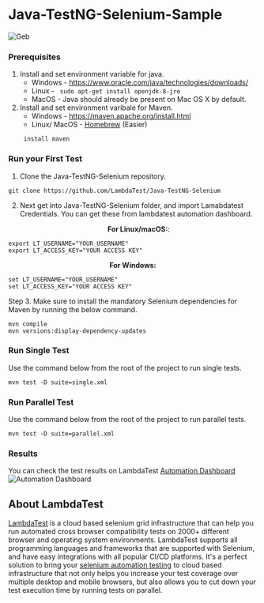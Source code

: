 
# Java-TestNG-Selenium-Sample
![Geb](https://www.lambdatest.com/support/assets/images/og-images/TestNG-framework-Selenium.jpg)

### Prerequisites
1. Install and set environment variable for java.
    * Windows - https://www.oracle.com/java/technologies/downloads/
    * Linux - ```  sudo apt-get install openjdk-8-jre  ```
    * MacOS - Java should already be present on Mac OS X by default.
2. Install and set environment varibale for Maven.
    * Windows - https://maven.apache.org/install.html
    * Linux/ MacOS -  [Homebrew](http://brew.sh/) (Easier)
    ```
     install maven
    ```
    
### Run your First Test
1. Clone the Java-TestNG-Selenium repository. 
```
git clone https://github.com/LambdaTest/Java-TestNG-Selenium
```
2. Next get into Java-TestNG-Selenium folder, and import Lamabdatest Credentials. You can get these from lambdatest automation dashboard.
   <p align="center">
   <b>For Linux/macOS:</b>:
 
```
export LT_USERNAME="YOUR_USERNAME"
export LT_ACCESS_KEY="YOUR ACCESS KEY"
```
<p align="center">
   <b>For Windows:</b>

```
set LT_USERNAME="YOUR_USERNAME"
set LT_ACCESS_KEY="YOUR ACCESS KEY"
```
Step 3. Make sure to install the mandatory Selenium dependencies for Maven by running the below command.
```
mvn compile
mvn versions:display-dependency-updates
```
### Run Single Test
Use the command below from the root of the project to run single tests.
```
mvn test -D suite=single.xml
```
### Run Parallel Test
Use the command below from the root of the project to run parallel tests.
```
mvn test -D suite=parallel.xml
```
### Results
You can check the test results on LambdaTest [Automation Dashboard](https://automation.lambdatest.com/build)
![Automation Dashboard](https://github.com/LambdaTest/Java-TestNG-Selenium/dashboard.png)

## About LambdaTest
[LambdaTest](https://www.lambdatest.com/) is a cloud based selenium grid infrastructure that can help you run automated cross browser compatibility tests on 2000+ different browser and operating system environments. LambdaTest supports all programming languages and frameworks that are supported with Selenium, and have easy integrations with all popular CI/CD platforms. It's a perfect solution to bring your [selenium automation testing](https://www.lambdatest.com/selenium-automation) to cloud based infrastructure that not only helps you increase your test coverage over multiple desktop and mobile browsers, but also allows you to cut down your test execution time by running tests on parallel.

